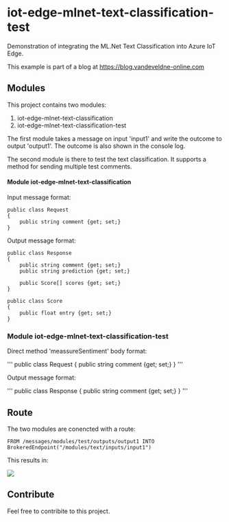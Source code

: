 # iot-edge-mlnet-text-classification-test

Demonstration of integrating the ML.Net Text Classification into Azure IoT Edge.

This example is part of a blog at https://blog.vandeveldne-online.com

## Modules

This project contains two modules:

1. iot-edge-mlnet-text-classification
2. iot-edge-mlnet-text-classification-test

The first module takes a message on input 'input1' and write the outcome to output 'output1'. The outcome is also shown in the console log.

The second module is there to test the text classification. It supports a method for sending multiple test comments.

#### Module iot-edge-mlnet-text-classification

Input message format:

```
public class Request
{
    public string comment {get; set;}
}
```

Output message format:

```
public class Response
{
    public string comment {get; set;}
    public string prediction {get; set;}

    public Score[] scores {get; set;}
}

public class Score
{
    public float entry {get; set;}
}
```

### Module iot-edge-mlnet-text-classification-test

Direct method 'meassureSentiment' body format:

'''
public class Request
{
    public string comment {get; set;}
}
'''

Output message format:

'''
public class Response
{
    public string comment {get; set;}
}
'''

## Route

The two modules are conencted with a route:

    FROM /messages/modules/test/outputs/output1 INTO BrokeredEndpoint("/modules/text/inputs/input1")

This results in:

![](https://github.com/sandervandevelde/iot-edge-mlnet-text-classification-test/blob/main/assets/flow.png)

## Contribute

Feel free to contribite to this project.


